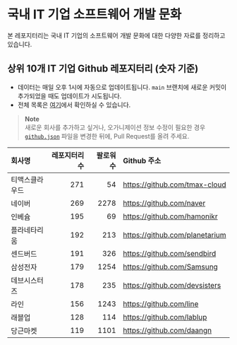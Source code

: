 # 국내 IT 기업 소프트웨어 개발 문화
본 레포지터리는 국내 IT 기업의 소프트웨어 개발 문화에 대한 다양한 자료를 정리하고 있습니다.

## 상위 10개 IT 기업 Github 레포지터리 (숫자 기준)

- 데이터는 매일 오후 1시에 자동으로 업데이트됩니다. `main` 브랜치에 새로운 커밋이 추가되었을 때도 업데이트가 시도됩니다.
- 전체 목록은 [여기](./github.md)에서 확인하실 수 있습니다.

> **Note**<br />
> 새로운 회사를 추가하고 싶거나, 오가니제이션 정보 수정이 필요한 경우 [`github.json`](./github.json) 파일을 변경한 뒤에, Pull Request를 올려 주세요.

<!-- MARKDOWN_TABLE(GITHUB): START -->

| **회사명** | **레포지터리 수** | **팔로워 수** | **Github 주소** |
|:---|---:|---:|:---|
| 티맥스클라우드 | 271 | 54 | https://github.com/tmax-cloud |
| 네이버 | 269 | 2278 | https://github.com/naver |
| 인베슘 | 195 | 69 | https://github.com/hamonikr |
| 플라네타리움 | 192 | 213 | https://github.com/planetarium |
| 센드버드 | 191 | 326 | https://github.com/sendbird |
| 삼성전자 | 179 | 1254 | https://github.com/Samsung |
| 데브시스터즈 | 178 | 235 | https://github.com/devsisters |
| 라인 | 156 | 1243 | https://github.com/line |
| 래블업 | 128 | 114 | https://github.com/lablup |
| 당근마켓 | 119 | 1101 | https://github.com/daangn |

<!-- MARKDOWN_TABLE(GITHUB): END -->

